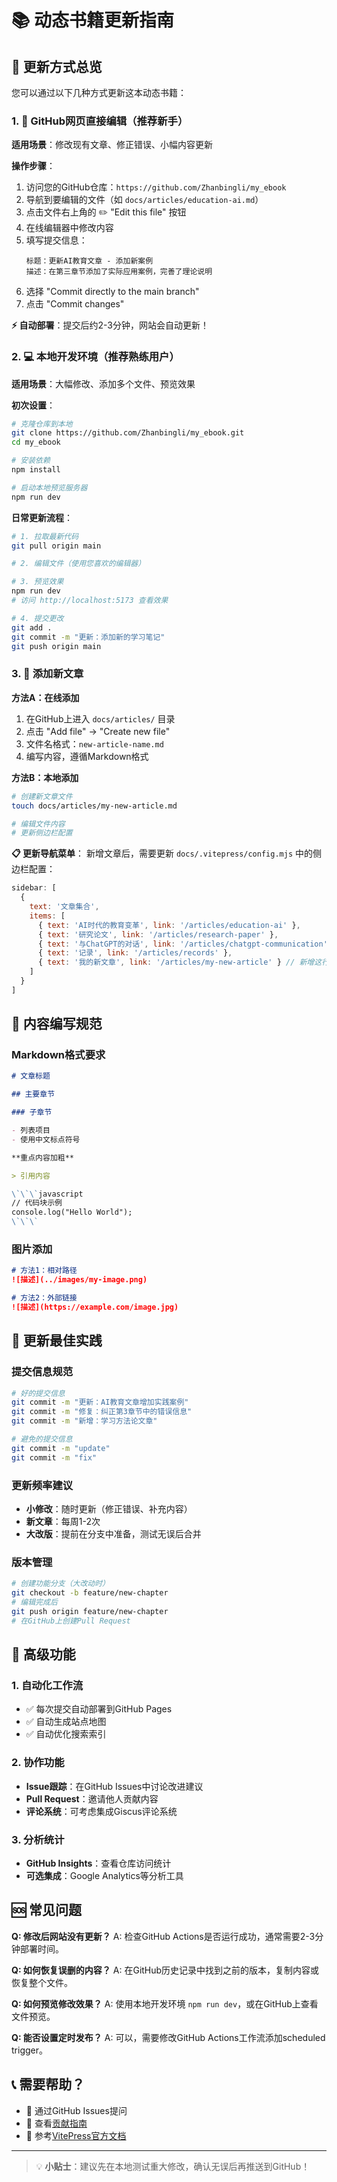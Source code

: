# 📚 动态书籍更新指南

## 🔄 更新方式总览

您可以通过以下几种方式更新这本动态书籍：

### 1. 📝 GitHub网页直接编辑（推荐新手）

**适用场景**：修改现有文章、修正错误、小幅内容更新

**操作步骤**：
1. 访问您的GitHub仓库：`https://github.com/Zhanbingli/my_ebook`
2. 导航到要编辑的文件（如 `docs/articles/education-ai.md`）
3. 点击文件右上角的 ✏️ "Edit this file" 按钮
4. 在线编辑器中修改内容
5. 填写提交信息：
   ```
   标题：更新AI教育文章 - 添加新案例
   描述：在第三章节添加了实际应用案例，完善了理论说明
   ```
6. 选择 "Commit directly to the main branch"
7. 点击 "Commit changes"

**⚡ 自动部署**：提交后约2-3分钟，网站会自动更新！

### 2. 💻 本地开发环境（推荐熟练用户）

**适用场景**：大幅修改、添加多个文件、预览效果

**初次设置**：
```bash
# 克隆仓库到本地
git clone https://github.com/Zhanbingli/my_ebook.git
cd my_ebook

# 安装依赖
npm install

# 启动本地预览服务器
npm run dev
```

**日常更新流程**：
```bash
# 1. 拉取最新代码
git pull origin main

# 2. 编辑文件（使用您喜欢的编辑器）

# 3. 预览效果
npm run dev
# 访问 http://localhost:5173 查看效果

# 4. 提交更改
git add .
git commit -m "更新：添加新的学习笔记"
git push origin main
```

### 3. 📄 添加新文章

**方法A：在线添加**
1. 在GitHub上进入 `docs/articles/` 目录
2. 点击 "Add file" → "Create new file"
3. 文件名格式：`new-article-name.md`
4. 编写内容，遵循Markdown格式

**方法B：本地添加**
```bash
# 创建新文章文件
touch docs/articles/my-new-article.md

# 编辑文件内容
# 更新侧边栏配置
```

**📋 更新导航菜单**：
新增文章后，需要更新 `docs/.vitepress/config.mjs` 中的侧边栏配置：

```javascript
sidebar: [
  {
    text: '文章集合',
    items: [
      { text: 'AI时代的教育变革', link: '/articles/education-ai' },
      { text: '研究论文', link: '/articles/research-paper' },
      { text: '与ChatGPT的对话', link: '/articles/chatgpt-communication' },
      { text: '记录', link: '/articles/records' },
      { text: '我的新文章', link: '/articles/my-new-article' } // 新增这行
    ]
  }
]
```

## 📝 内容编写规范

### Markdown格式要求
```markdown
# 文章标题

## 主要章节

### 子章节

- 列表项目
- 使用中文标点符号

**重点内容加粗**

> 引用内容

\`\`\`javascript
// 代码块示例
console.log("Hello World");
\`\`\`
```

### 图片添加
```markdown
# 方法1：相对路径
![描述](../images/my-image.png)

# 方法2：外部链接
![描述](https://example.com/image.jpg)
```

## 🔄 更新最佳实践

### 提交信息规范
```bash
# 好的提交信息
git commit -m "更新：AI教育文章增加实践案例"
git commit -m "修复：纠正第3章节中的错误信息"
git commit -m "新增：学习方法论文章"

# 避免的提交信息
git commit -m "update"
git commit -m "fix"
```

### 更新频率建议
- **小修改**：随时更新（修正错误、补充内容）
- **新文章**：每周1-2次
- **大改版**：提前在分支中准备，测试无误后合并

### 版本管理
```bash
# 创建功能分支（大改动时）
git checkout -b feature/new-chapter
# 编辑完成后
git push origin feature/new-chapter
# 在GitHub上创建Pull Request
```

## 🚀 高级功能

### 1. 自动化工作流
- ✅ 每次提交自动部署到GitHub Pages
- ✅ 自动生成站点地图
- ✅ 自动优化搜索索引

### 2. 协作功能
- **Issue跟踪**：在GitHub Issues中讨论改进建议
- **Pull Request**：邀请他人贡献内容
- **评论系统**：可考虑集成Giscus评论系统

### 3. 分析统计
- **GitHub Insights**：查看仓库访问统计
- **可选集成**：Google Analytics等分析工具

## 🆘 常见问题

**Q: 修改后网站没有更新？**
A: 检查GitHub Actions是否运行成功，通常需要2-3分钟部署时间。

**Q: 如何恢复误删的内容？**
A: 在GitHub历史记录中找到之前的版本，复制内容或恢复整个文件。

**Q: 如何预览修改效果？**
A: 使用本地开发环境 `npm run dev`，或在GitHub上查看文件预览。

**Q: 能否设置定时发布？**
A: 可以，需要修改GitHub Actions工作流添加scheduled trigger。

## 📞 需要帮助？

- 📧 通过GitHub Issues提问
- 📖 查看[贡献指南](./contributing.md)
- 🔗 参考[VitePress官方文档](https://vitepress.dev/)

---

> 💡 **小贴士**：建议先在本地测试重大修改，确认无误后再推送到GitHub！ 